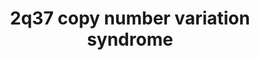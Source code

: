---
annotations:
- id: PW:0000013
  parent: disease pathway
  type: Pathway Ontology
  value: disease pathway
- id: DOID:0060388
  parent: genetic disease
  type: Disease Ontology
  value: chromosomal deletion syndrome
- id: DOID:0060429
  parent: genetic disease
  type: Disease Ontology
  value: chromosomal duplication syndrome
- id: DOID:0111704
  parent: genetic disease
  type: Disease Ontology
  value: chromosome 2q37 deletion syndrome
- id: DOID:150
  parent: disease of mental health
  type: Disease Ontology
  value: disease of mental health
authors:
- Shad4
- Fehrhart
- Egonw
- Eweitz
citedin: ''
communities:
- RareDiseases
- ontox
description: 'The 2q37 copy number variation syndrome can result in the loss of up
  to 78 protein-coding genes. Patients with 2q37 CNV syndrome had intellectual disability,
  facial dysmorphism and skeletal and digit malformations (DOI: 10.1186/1755-8794-7-19,DOI:
  10.1016/j.gene.2013.06.056). Research linked changes in HDAC4 gene with obesity
  of 2q37 patients (DOI: 10.1016/j.gene.2013.06.056). The chromosomal locations are
  from Kirov et al. 2014 (literature cited there) (chr2:239,716,679-243,199,373) and
  the larger one from Sakai et al. 2014 (chr2:234,275,216-243,199,373).'
last-edited: 2024-07-24
ndex: null
organisms:
- Homo sapiens
redirect_from:
- /index.php/Pathway:WP5224
- /instance/WP5224
- /instance/WP5224_r134653
revision: r134653
schema-jsonld:
- '@context': https://schema.org/
  '@id': https://wikipathways.github.io/pathways/WP5224.html
  '@type': Dataset
  creator:
    '@type': Organization
    name: WikiPathways
  description: 'The 2q37 copy number variation syndrome can result in the loss of
    up to 78 protein-coding genes. Patients with 2q37 CNV syndrome had intellectual
    disability, facial dysmorphism and skeletal and digit malformations (DOI: 10.1186/1755-8794-7-19,DOI:
    10.1016/j.gene.2013.06.056). Research linked changes in HDAC4 gene with obesity
    of 2q37 patients (DOI: 10.1016/j.gene.2013.06.056). The chromosomal locations
    are from Kirov et al. 2014 (literature cited there) (chr2:239,716,679-243,199,373)
    and the larger one from Sakai et al. 2014 (chr2:234,275,216-243,199,373).'
  keywords:
  - (R)-2-hydroxyglutarate
  - 1,2-diacyl-sn-glycerols
  - 2-oxoglutarate
  - ABCA1
  - ACKR3
  - AGAP1
  - AGAP1-IT1
  - AGXT
  - ANKMY1
  - ANO7
  - AQP12A
  - AQP12B
  - ARF1
  - ARF5
  - ARL4C
  - ASB1
  - ASB18
  - ASCL1
  - ATG4B
  - Acceptor beta-D-glucuronoside
  - BOK
  - BOK-AS1
  - C2orf54
  - CALCA
  - CALCRL
  - CALM1
  - CAPN10
  - CAPN10-AS1
  - CENPA
  - CFLAR
  - CICP10
  - COL6A3
  - COPS8
  - CXCL11
  - CXCL12
  - CXCR4
  - CXXC11
  - CYTH1
  - CYTH2
  - CYTH3
  - CYTH4
  - Ca2+
  - D2HGDH
  - DGKD
  - DISC1
  - DNAJB3
  - DTYMK
  - DUSP28
  - EEF1A1
  - EGFR
  - ESPNL
  - FAM132B
  - FARP2
  - GABARAP
  - GABARAPL1
  - GABARAPL2
  - GAL3ST2
  - GBX2
  - GDP
  - GMEB1
  - GPC1
  - GPR35
  - GTP
  - GYS1
  - Galactosylceramide
  - Glucuronate acceptor
  - H2O
  - HAMP
  - HDAC4
  - HDLBP
  - HES1
  - HES6
  - HJURP
  - HSPE1P9
  - Heparan sulfate group
  - IL13RA1
  - IL1B
  - ILK
  - ILKAP
  - ING5
  - IQCA1
  - IRF8
  - ITGB3
  - ITPK1
  - JUN
  - KIF1A
  - KLHL30
  - L-alanine
  - L-selenocysteine
  - LINC01107
  - LRRFIP1
  - MAP1LC3A
  - MAP1LC3B
  - MAP1LC3C
  - MAP4
  - MEF2A
  - MEF2C
  - MIR149
  - MIR2467
  - MIR3133
  - MIR4269
  - MIR4440
  - MIR4441
  - MIR4786
  - MLPH
  - MROH2A
  - MSL3P1
  - MTERFD2
  - MYEOV2
  - MYO5A
  - MYOD1
  - MYOG
  - NDUFA10
  - NEDD8
  - NEU4
  - NFKBIA
  - Na+
  - OR5S1P
  - OR6B2
  - OR6B3
  - OR9S24P
  - OTOS
  - PASK
  - PDCD1
  - PDGFA
  - PDX1
  - PER2
  - PIP2
  - PIP3
  - PPP1R7
  - PRL
  - PRLH
  - PRR21
  - Phosphatidic acid
  - Phosphatidylcholine
  - Phosphatidylserine
  - Pyruvate
  - RAB17
  - RAB27A
  - RAC1
  - RAMP1
  - RBM44
  - RN7SL204P
  - RNA5SP122
  - RNPEPL1
  - RNU1-31P
  - RNU6-1051P
  - RNU6-1140P
  - RNU6-1333P
  - RNU6-234P
  - RNU7-127P
  - RPL17P11
  - RPL3P5
  - RPS6
  - RRAGA
  - RRAGB
  - RRAGC
  - RRAGD
  - SCLY
  - SEPT2
  - SEPTIN12
  - SEPTIN2
  - SEPTIN4
  - SEPTIN6
  - SH3BP4
  - SNED1
  - SPP2
  - STK25
  - THAP4
  - TMSB10P1
  - TNF
  - TP53
  - TRAF3
  - TRAF3IP1
  - TRPM8
  - TWIST2
  - UBE2F
  - UBE2F-SCLY
  - UDP-glucuronosyl/UDP-glucosyltransferase
  - UGT1A1
  - UGT1A10
  - UGT1A11P
  - UGT1A12P
  - UGT1A13P
  - UGT1A2P
  - UGT1A3
  - UGT1A4
  - UGT1A5
  - UGT1A6
  - UGT1A7
  - UGT1A8
  - UGT1A9
  - USP40
  - cholesterol
  - dTDP
  - dTMP
  - kynurenic acid
  - nitrate
  - peroxynitrite
  - proteins
  license: CC0
  name: 2q37 copy number variation syndrome
seo: CreativeWork
title: 2q37 copy number variation syndrome
wpid: WP5224
---